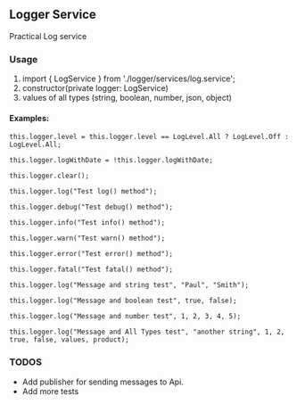 
## Logger Service

Practical Log service

### Usage
  1) import { LogService } from './logger/services/log.service';
  2) constructor(private logger: LogService)
  3) values of all types (string, boolean, number, json, object)

#### Examples:

    this.logger.level = this.logger.level == LogLevel.All ? LogLevel.Off : LogLevel.All;

    this.logger.logWithDate = !this.logger.logWithDate;

    this.logger.clear();

    this.logger.log("Test log() method");

    this.logger.debug("Test debug() method");

    this.logger.info("Test info() method");

    this.logger.warn("Test warn() method");

    this.logger.error("Test error() method");

    this.logger.fatal("Test fatal() method");

    this.logger.log("Message and string test", "Paul", "Smith");

    this.logger.log("Message and boolean test", true, false);

    this.logger.log("Message and number test", 1, 2, 3, 4, 5);

    this.logger.log("Message and All Types test", "another string", 1, 2, true, false, values, product);

### TODOS
* Add publisher for sending messages to Api.
* Add more tests
